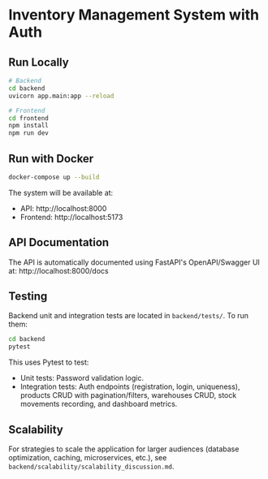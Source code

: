 # Inventory Management System with Auth

## Run Locally
```bash
# Backend
cd backend
uvicorn app.main:app --reload

# Frontend
cd frontend
npm install
npm run dev
```

## Run with Docker
```bash
docker-compose up --build
```

The system will be available at:
- API: http://localhost:8000
- Frontend: http://localhost:5173

## API Documentation
The API is automatically documented using FastAPI's OpenAPI/Swagger UI at: http://localhost:8000/docs

## Testing
Backend unit and integration tests are located in `backend/tests/`. To run them:

```bash
cd backend
pytest
```

This uses Pytest to test:
- Unit tests: Password validation logic.
- Integration tests: Auth endpoints (registration, login, uniqueness), products CRUD with pagination/filters, warehouses CRUD, stock movements recording, and dashboard metrics.

## Scalability
For strategies to scale the application for larger audiences (database optimization, caching, microservices, etc.), see `backend/scalability/scalability_discussion.md`.

